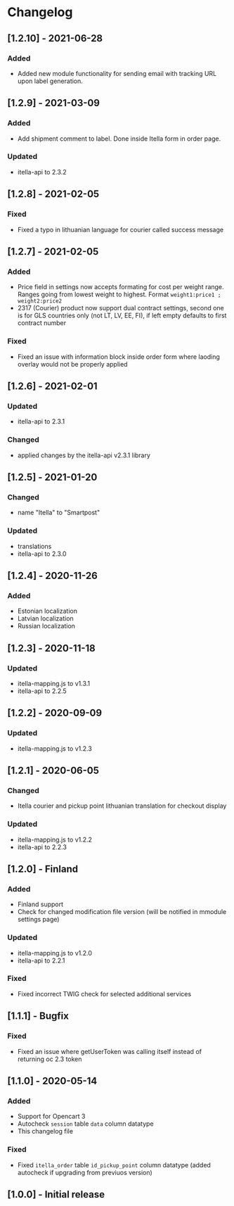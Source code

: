 # Changelog

## [1.2.10] - 2021-06-28
### Added
- Added new module functionality for sending email with tracking URL upon label generation.

## [1.2.9] - 2021-03-09
### Added
- Add shipment comment to label. Done inside Itella form in order page.

### Updated
- itella-api to 2.3.2

## [1.2.8] - 2021-02-05
### Fixed
- Fixed a typo in lithuanian language for courier called success message

## [1.2.7] - 2021-02-05
### Added
- Price field in settings now accepts formating for cost per weight range. Ranges going from lowest weight to highest.
Format `weight1:price1 ; weight2:price2`
- 2317 (Courier) product now support dual contract settings, second one is for GLS countries only (not LT, LV, EE, FI), if left empty defaults to first contract number

### Fixed
- Fixed an issue with information block inside order form where laoding overlay would not be properly applied

## [1.2.6] - 2021-02-01
### Updated
- itella-api to 2.3.1

### Changed
- applied changes by the itella-api v2.3.1 library

## [1.2.5] - 2021-01-20
### Changed
- name "Itella" to "Smartpost"

### Updated
- translations
- itella-api to 2.3.0

## [1.2.4] - 2020-11-26
### Added
- Estonian localization
- Latvian localization
- Russian localization

## [1.2.3] - 2020-11-18
### Updated
- itella-mapping.js to v1.3.1
- itella-api to 2.2.5

## [1.2.2] - 2020-09-09
### Updated
- itella-mapping.js to v1.2.3

## [1.2.1] - 2020-06-05
### Changed
- Itella courier and pickup point lithuanian translation for checkout display

### Updated
- itella-mapping.js to v1.2.2
- itella-api to 2.2.3

## [1.2.0] - Finland
### Added
- Finland support
- Check for changed modification file version (will be notified in mmodule settings page)

### Updated
- itella-mapping.js to v1.2.0
- itella-api to 2.2.1

### Fixed
- Fixed incorrect TWIG check for selected additional services

## [1.1.1] - Bugfix
### Fixed
- Fixed an issue where getUserToken was calling itself instead of returning oc 2.3 token

## [1.1.0] - 2020-05-14
### Added
- Support for Opencart 3
- Autocheck `session` table `data` column datatype
- This changelog file

### Fixed
- Fixed `itella_order` table `id_pickup_point` column datatype (added autocheck if upgrading from previuos version)

## [1.0.0] - Initial release